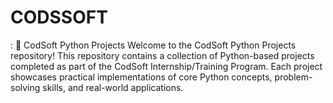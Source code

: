 # CODSSOFT
:  🔹 CodSoft Python Projects Welcome to the CodSoft Python Projects repository! This repository contains a collection of Python-based projects completed as part of the CodSoft Internship/Training Program. Each project showcases practical implementations of core Python concepts, problem-solving skills, and real-world applications.
